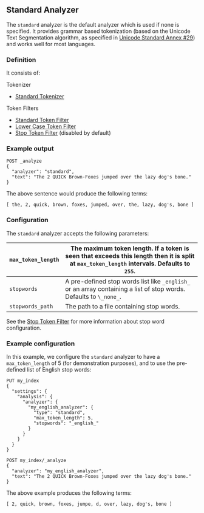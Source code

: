 ## Standard Analyzer

The `standard` analyzer is the default analyzer which is used if none is specified. It provides grammar based tokenization (based on the Unicode Text Segmentation algorithm, as specified in [Unicode Standard Annex #29](http://unicode.org/reports/tr29/)) and works well for most languages.

### Definition

It consists of:

Tokenizer 
    

  * [Standard Tokenizer](analysis-standard-tokenizer.html)



Token Filters 
    

  * [Standard Token Filter](analysis-standard-tokenfilter.html)
  * [Lower Case Token Filter](analysis-lowercase-tokenfilter.html)
  * [Stop Token Filter](analysis-stop-tokenfilter.html) (disabled by default) 



### Example output
    
    
    POST _analyze
    {
      "analyzer": "standard",
      "text": "The 2 QUICK Brown-Foxes jumped over the lazy dog's bone."
    }

The above sentence would produce the following terms:
    
    
    [ the, 2, quick, brown, foxes, jumped, over, the, lazy, dog's, bone ]

### Configuration

The `standard` analyzer accepts the following parameters:

`max_token_length`| The maximum token length. If a token is seen that exceeds this length then it is split at `max_token_length` intervals. Defaults to `255`.     
---|---    
`stopwords`| A pre-defined stop words list like `_english_` or an array containing a list of stop words. Defaults to `\_none_`.     
`stopwords_path`| The path to a file containing stop words.   
  
See the [Stop Token Filter](analysis-stop-tokenfilter.html) for more information about stop word configuration.

### Example configuration

In this example, we configure the `standard` analyzer to have a `max_token_length` of 5 (for demonstration purposes), and to use the pre-defined list of English stop words:
    
    
    PUT my_index
    {
      "settings": {
        "analysis": {
          "analyzer": {
            "my_english_analyzer": {
              "type": "standard",
              "max_token_length": 5,
              "stopwords": "_english_"
            }
          }
        }
      }
    }
    
    POST my_index/_analyze
    {
      "analyzer": "my_english_analyzer",
      "text": "The 2 QUICK Brown-Foxes jumped over the lazy dog's bone."
    }

The above example produces the following terms:
    
    
    [ 2, quick, brown, foxes, jumpe, d, over, lazy, dog's, bone ]
